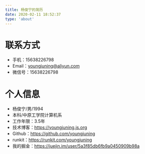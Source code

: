 ```yaml
---
title: 杨俊宁的简历
date: 2020-02-11 18:52:37
type: 'about'
---
```


# 联系方式

- 手机：15638226798
- Email：youngjuning@aliyun.com
- 微信号：15638226798

# 个人信息

- 杨俊宁/男/1994
- 本科/中原工学院计算机系
- 工作年限：3.5年
- 技术博客：https://youngjuning.js.org
- Github：https://github.com/youngjuning
- runkit：https://runkit.com/youngjuning
- 我的掘金：https://juejin.im/user/5a3f85db6fb9a0450909b98a
